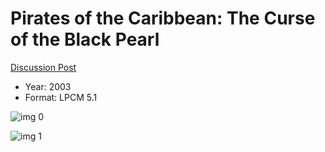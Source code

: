 # Pirates of the Caribbean: The Curse of the Black Pearl

[Discussion Post](https://www.avsforum.com/threads/bass-eq-for-filtered-movies.2995212/post-57015368)

* Year: 2003
* Format: LPCM 5.1

![img 0](https://i.imgur.com/cSSIeYo.jpg)

![img 1](https://i.imgur.com/YD2mPs2.jpg)

